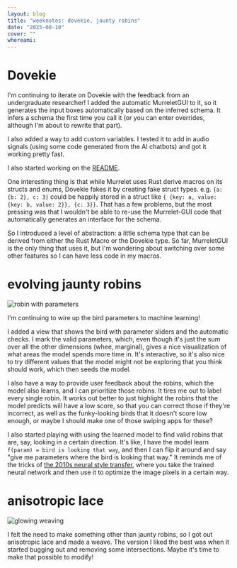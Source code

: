```yaml
---
layout: blog
title: "weeknotes: dovekie, jaunty robins"
date: "2025-08-10"
cover: ""
whereami:
---
```


# Dovekie

I'm continuing to iterate on Dovekie with the feedback from an undergraduate researcher! I added the automatic MurreletGUI to it, so it generates the input boxes automatically based on the inferred schema. It infers a schema the first time you call it (or you can enter overrides, although I'm about to rewrite that part).

I also added a way to add custom variables. I tested it to add in audio signals (using some code generated from the AI chatbots) and got it working pretty fast.

I also started working on the [README](https://github.com/jessstringham/dovekie).

One interesting thing is that while Murrelet uses Rust derive macros on its structs and enums, Dovekie fakes it by creating fake struct types. e.g. `{a: {b: 2}, c: 3}` could be happily stored in a struct like `{ {key: a, value: {key: b, value: 2}}, {c: 3}}`. That has a few problems, but the most pressing was that I wouldn't be able to re-use the Murrelet-GUI code that automatically generates an interface for the schema.

So I introduced a level of abstraction: a little schema type that can be derived from either the Rust Macro or the Dovekie type. So far, MurreletGUI is the only thing that uses it, but I'm wondering about switching over some other features so I can have less code in my macros.

# evolving jaunty robins

<img class="floatmedimage" src="/assets/imgs/imgs/20250810_jaunty_robin.png" alt="robin with parameters">

I'm continuing to wire up the bird parameters to machine learning!

I added a view that shows the bird with parameter sliders and the automatic checks. I mark the valid parameters, which, even though it's just the sum over all the other dimensions (whee, marginal), gives a nice visualization of what areas the model spends more time in. It's interactive, so it's also nice to try different values that the model might not be exploring that you think should work, which then seeds the model.



I also have a way to provide user feedback about the robins, which the model also learns, and I can prioritize those robins.
It tires me out to label every single robin. It works out better to just highlight the robins that the model predicts will have a low score, so that you can correct those if they're incorrect, as well as the funky-looking birds that it doesn't score low enough, or maybe I should make one of those swiping apps for these?

I also started playing with using the learned model to find valid robins that are, say, looking in a certain direction. It's like, I have the model learn `f(param) = bird is looking that way`, and then I can flip it around and say "give me parameters where the bird is looking that way." It reminds me of the tricks of [the 2010s neural style transfer](https://jessicastringham.net/2019/03/17/style-transfer/), where you take the trained neural network and then use it to optimize the image pixels in a certain way.

# anisotropic lace

<img class="floatmedimage" src="/assets/imgs/imgs/20250810_weave.jpg" alt="glowing weaving">

I felt the need to make something other than jaunty robins, so I got out anisotropic lace and made a weave. The version I liked the best was when it started bugging out and removing some intersections. Maybe it's time to make that possible to modify!




